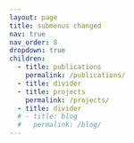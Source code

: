 ```yaml
---
layout: page
title: submenus changed
nav: true
nav_order: 8
dropdown: true
children:
  - title: publications
    permalink: /publications/
  - title: divider
  - title: projects
    permalink: /projects/
  - title: divider
  # - title: blog
  #   permalink: /blog/
---
```

